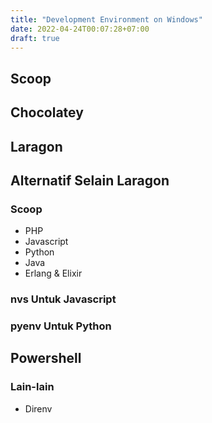 ```yaml
---
title: "Development Environment on Windows"
date: 2022-04-24T00:07:28+07:00
draft: true
---
```


## Scoop

## Chocolatey

## Laragon

## Alternatif Selain Laragon

### Scoop

- PHP
- Javascript
- Python
- Java
- Erlang & Elixir

### nvs Untuk Javascript

### pyenv Untuk Python

## Powershell

### Lain-lain

- Direnv
